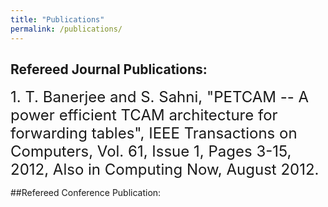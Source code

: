 ```yaml
---
title: "Publications"
permalink: /publications/
---
```


## Refereed Journal Publications:
<font size="5"> 1. T. Banerjee and S. Sahni, "PETCAM -- A power efficient TCAM architecture for forwarding tables", IEEE Transactions on Computers, Vol. 61, Issue 1, Pages 3-15, 2012, Also in Computing Now, August 2012. </font>

##Refereed Conference Publication:
